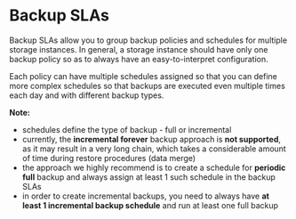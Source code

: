 # Backup SLAs

Backup SLAs allow you to group backup policies and schedules for multiple storage instances. In general, a storage instance should have only one backup policy so as to always have an easy-to-interpret configuration.

Each policy can have multiple schedules assigned so that you can define more complex schedules so that backups are executed even multiple times each day and with different backup types.

**Note:**

* schedules define the type of backup - full or incremental
* currently, the **incremental forever** backup approach is **not supported**, as it may result in a very long chain, which takes a considerable amount of time during restore procedures \(data merge\)
* the approach we highly recommend is to create a schedule for **periodic full** backup and always assign at least 1 such schedule in the backup SLAs
* in order to create incremental backups, you need to always have **at least 1 incremental backup schedule** and run at least one full backup

